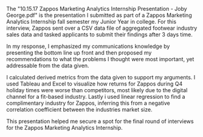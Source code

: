 The "10.15.17 Zappos Marketing Analytics Internship Presentation - Joby George.pdf" is the presentation I submitted as part of a Zappos Marketing Analytics Internship fall semester my Junior Year in college. For this interview, Zappos sent over a CSV data file of aggregated footwear industry sales data and tasked applicants to submit their findings after 3 days time.

In my response, I emphasized my communications knowledge by presenting the bottom line up front and then proposed my recommendations to what the problems I thought were most important, yet addressable from the data given.

I calculated derived metrics from the data given to support my arguments. I used Tableau and Excel to visualize how returns for Zappos during Q4 holiday times were worse than competitors, most likely due to the digital channel for a fit-based industry. Lastly i used linear regression to find a complimentary industry for Zappos, inferring this from a negative correlation coefficient between the industries market size.

This presentation helped me secure a spot for the final round of interviews for the Zappos Marketing Analytics Internship.
